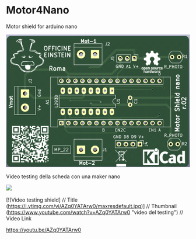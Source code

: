# Motor4Nano
Motor shield for arduino nano

![This is an image](https://github.com/OfficineEinstein/Motor4Nano/blob/main/Motor_shield_4Nano.png)

Video testing della scheda con una maker nano

[<img src="https://i.ytimg.com/vi/AZq0YATArw0/maxresdefault.jpg" width="50%">](https://www.youtube.com/watch?v=AZq0YATArw0 "videoprova shield")

[![Video testing shield]          // Title
(https://i.ytimg.com/vi/AZq0YATArw0/maxresdefault.jpg)] // Thumbnail
(https://www.youtube.com/watch?v=AZq0YATArw0 "video del testing")    // Video Link


https://youtu.be/AZq0YATArw0
